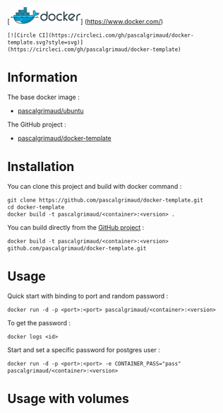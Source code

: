 [![logo](https://raw.githubusercontent.com/pascalgrimaud/docker-template/master/docker-logo-loggedout.png)]
(https://www.docker.com/)

```
[![Circle CI](https://circleci.com/gh/pascalgrimaud/docker-template.svg?style=svg)]
(https://circleci.com/gh/pascalgrimaud/docker-template)
```

# Information

The base docker image :

  * [pascalgrimaud/ubuntu](https://registry.hub.docker.com/u/pascalgrimaud/ubuntu/)

The GitHub project :

  * [pascalgrimaud/docker-template](https://github.com/pascalgrimaud/docker-template/)


# Installation

You can clone this project and build with docker command :

```
git clone https://github.com/pascalgrimaud/docker-template.git
cd docker-template
docker build -t pascalgrimaud/<container>:<version> .
```

You can build directly from the [GitHub project](https://github.com/pascalgrimaud/docker-template/) :

```
docker build -t pascalgrimaud/<container>:<version> github.com/pascalgrimaud/docker-template.git
```


# Usage

Quick start with binding to port <port> and random password :

```
docker run -d -p <port>:<port> pascalgrimaud/<container>:<version>
```

To get the password :

```
docker logs <id>
```

Start and set a specific password for postgres user :

```
docker run -d -p <port>:<port> -e CONTAINER_PASS="pass" pascalgrimaud/<container>:<version>
```


# Usage with volumes
